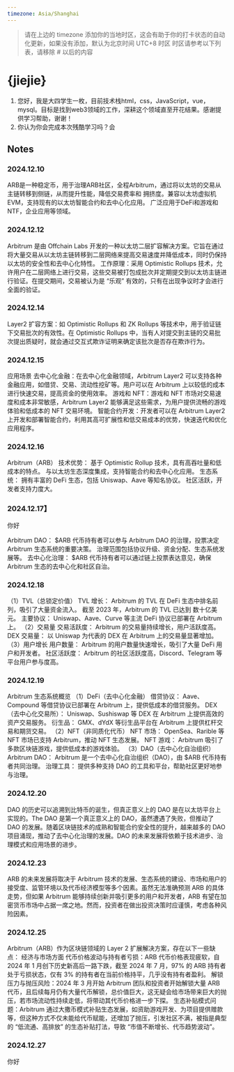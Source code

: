 ```yaml
---
timezone: Asia/Shanghai 
---
```


> 请在上边的 timezone 添加你的当地时区，这会有助于你的打卡状态的自动化更新，如果没有添加，默认为北京时间 UTC+8 时区
> 时区请参考以下列表，请移除 # 以后的内容

# {jiejie}

1. 您好，我是大四学生一枚，目前技术栈html，css，JavaScript，vue，mysql。目标是找到web3领域的工作，深耕这个领域直至开花结果。感谢提供学习帮助，谢谢！
2. 你认为你会完成本次残酷学习吗？会
## Notes

<!-- Content_START -->

### 2024.12.10

ARB是一种稳定币，用于治理ARB社区，全程Arbitrum，通过将以太坊的交易从主链转移到侧链，从而提升性能，降低交易费率和 拥挤度。兼容以太坊虚拟机EVM，支持现有的以太坊智能合约和去中心化应用。
广泛应用于DeFi和游戏和NTF，企业应用等领域。

### 2024.12.12
Arbitrum 是由 Offchain Labs 开发的一种以太坊二层扩容解决方案。它旨在通过将大量交易从以太坊主链转移到二层网络来提高交易速度并降低成本，同时仍保持以太坊的安全性和去中心化特性。
工作原理：采用 Optimistic Rollups 技术，允许用户在二层网络上进行交易，这些交易被打包成批次并定期提交到以太坊主链进行验证。在提交期间，交易被认为是 “乐观” 有效的，只有在出现争议时才会进行全面的验证。

### 2024.12.14
Layer2 扩容方案：如 Optimistic Rollups 和 ZK Rollups 等技术中，用于验证链下交易批次的有效性。在 Optimistic Rollups 中，当有人对提交到主链的交易批次提出质疑时，就会通过交互式欺诈证明来确定该批次是否存在欺诈行为。

### 2024.12.15
应用场景
去中心化金融：在去中心化金融领域，Arbitrum Layer2 可以支持各种金融应用，如借贷、交易、流动性挖矿等。用户可以在 Arbitrum 上以较低的成本进行快速交易，提高资金的使用效率。
游戏和 NFT：游戏和 NFT 市场对交易速度和成本非常敏感，Arbitrum Layer2 能够满足这些需求，为用户提供流畅的游戏体验和低成本的 NFT 交易环境。
智能合约开发：开发者可以在 Arbitrum Layer2 上开发和部署智能合约，利用其高可扩展性和低交易成本的优势，快速迭代和优化应用程序。

### 2024.12.16
Arbitrum（ARB）
技术优势：
基于 Optimistic Rollup 技术，具有高吞吐量和低成本的特点。
与以太坊生态深度集成，支持智能合约和去中心化应用。
生态系统：
拥有丰富的 DeFi 生态，包括 Uniswap、Aave 等知名协议。
社区活跃，开发者支持力度大。

### 2024.12.17】
你好

Arbitrum DAO：
$ARB 代币持有者可以参与 Arbitrum DAO 的治理，投票决定 Arbitrum 生态系统的重要决策。
治理范围包括协议升级、资金分配、生态系统发展等。
去中心化治理：
$ARB 代币持有者可以通过链上投票表达意见，确保 Arbitrum 生态的去中心化和社区自治。

### 2024.12.18
（1）TVL（总锁定价值）
TVL 增长：
Arbitrum 的 TVL 在 DeFi 生态中排名前列，吸引了大量资金流入。
截至 2023 年，Arbitrum 的 TVL 已达到 数十亿美元。
主要协议：
Uniswap、Aave、Curve 等主流 DeFi 协议已部署在 Arbitrum 上。
（2）交易量
交易活跃度：
Arbitrum 的交易量持续增长，用户活跃度高。
DEX 交易量：
以 Uniswap 为代表的 DEX 在 Arbitrum 上的交易量显著增加。
（3）用户增长
用户数量：
Arbitrum 的用户数量快速增长，吸引了大量 DeFi 用户和开发者。
社区活跃度：
Arbitrum 的社区活跃度高，Discord、Telegram 等平台用户参与度高。

### 2024.12.19
Arbitrum 生态系统概览
（1）DeFi（去中心化金融）
借贷协议：
Aave、Compound 等借贷协议已部署在 Arbitrum 上，提供低成本的借贷服务。
DEX（去中心化交易所）：
Uniswap、Sushiswap 等 DEX 在 Arbitrum 上提供高效的资产交易服务。
衍生品：
GMX、dYdX 等衍生品平台在 Arbitrum 上提供杠杆交易和期货交易。
（2）NFT（非同质化代币）
NFT 市场：
OpenSea、Rarible 等 NFT 市场已支持 Arbitrum，推动 NFT 生态发展。
NFT 游戏：
Arbitrum 吸引了多款区块链游戏，提供低成本的游戏体验。
（3）DAO（去中心化自治组织）
Arbitrum DAO：
Arbitrum 是一个去中心化自治组织（DAO），由 $ARB 代币持有者共同治理。
治理工具：
提供多种支持 DAO 的工具和平台，帮助社区更好地参与治理。

### 2024.12.20
DAO 的历史可以追溯到比特币的诞生，但真正意义上的 DAO 是在以太坊平台上实现的。The DAO 是第一个真正意义上的 DAO，虽然遭遇了失败，但推动了 DAO 的发展。随着区块链技术的成熟和智能合约安全性的提升，越来越多的 DAO 项目涌现，推动了去中心化治理的发展。DAO 的未来发展将依赖于技术进步、治理模式和应用场景的进步。

### 2024.12.23
ARB 的未来发展将取决于 Arbitrum 技术的发展、生态系统的建设、市场和用户的接受度、监管环境以及代币经济模型等多个因素。虽然无法准确预测 ARB 的具体走势，但如果 Arbitrum 能够持续创新并吸引更多的用户和开发者，ARB 有望在加密货币市场中占据一席之地。然而，投资者在做出投资决策时应谨慎，考虑各种风险因素。

### 2024.12.25
Arbitrum（ARB）作为区块链领域的 Layer 2 扩展解决方案，存在以下一些缺点：
经济与市场方面
代币价格波动与持有者亏损：ARB 代币价格表现疲软，自 2024 年 1 月创下历史新高后一路下跌，截至 2024 年 7 月，97% 的 ARB 持有者处于亏损状态，仅有 3% 的持有者在当前价格持平，几乎没有持有者盈利。
解锁压力与抛压风险：2024 年 3 月开始 Arbitrum 团队和投资者开始解锁大量 ARB 代币，且后续每月仍有大量代币解锁，总价值巨大，这无疑会给市场带来巨大的抛压，若市场流动性持续走低，将带动其代币价格进一步下探。
生态补贴模式问题：Arbitrum 通过大撒币模式补贴生态发展，如资助游戏开发、为项目提供赠款等，但这种方式不仅未能给代币赋能，还增加了抛压，引发社区不满，被指是典型的 “低流通、高排放” 的生态补贴打法，导致 “市值不断增长、代币趋势波动”。

### 2024.12.27
你好
<!-- Content_END -->
